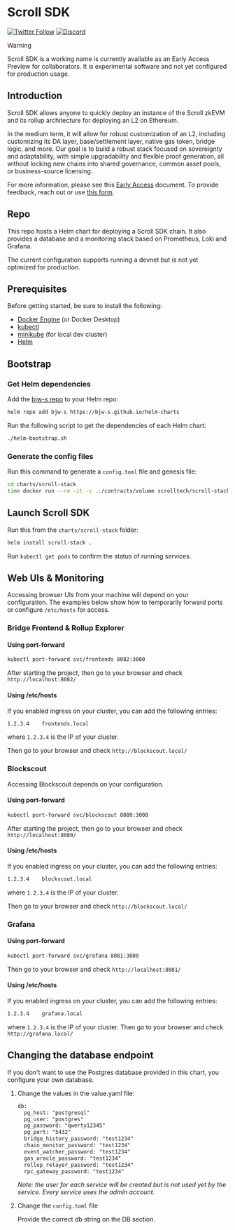 # Scroll SDK
[![Twitter Follow](https://img.shields.io/twitter/follow/Scroll_ZKP?style=social)](https://twitter.com/Scroll_ZKP)
[![Discord](https://img.shields.io/discord/984015101017346058?color=%235865F2&label=Discord&logo=discord&logoColor=%23fff)](https://discord.gg/scroll)

> [!WARNING]
> Scroll SDK is a working name is currently available as an Early Access Preview for collaborators. It is experimental software and not yet configured for production usage.

## Introduction

Scroll SDK allows anyone to quickly deploy an instance of the Scroll zkEVM and its rollup architecture for deploying an L2 on Ethereum.

In the medium term, it will allow for robust customization of an L2, including customizing its DA layer, base/settlement layer, native gas token, bridge logic, and more. Our goal is to build a robust stack focused on sovereignty and adaptability, with simple upgradability and flexible proof generation, all without locking new chains into shared governance, common asset pools, or business-source licensing.

For more information, please see this [Early Access](https://scrollzkp.notion.site/Scroll-SDK-Early-Access-Feedback-Request-74272ce6a0ae4c1d8f5c1d836df1f410?pvs=4) document. To provide feedback, reach out or use [this form](https://tally.so/r/3xQdNr).

## Repo
This repo hosts a Helm chart for deploying a Scroll SDK chain. 
It also provides a database and a monitoring stack based on Prometheus, Loki and Grafana.

The current configuration supports running a devnet but is not yet optimized for production.

## Prerequisites
Before getting started, be sure to install the following:
- [Docker Engine](https://docs.docker.com/engine/install/) (or Docker Desktop)
- [kubectl](https://kubernetes.io/docs/tasks/tools/)
- [minikube](https://minikube.sigs.k8s.io/docs/start/) (for local dev cluster)
- [Helm](https://helm.sh/docs/intro/install/)

## Bootstrap
### Get Helm dependencies
Add the [bjw-s repo](https://github.com/bjw-s/helm-charts) to your Helm repo:
```bash
helm repo add bjw-s https://bjw-s.github.io/helm-charts
```
Run the following script to get the dependencies of each Helm chart:
```bash
./helm-bootstrap.sh
```

### Generate the config files
Run this command to generate a `config.toml` file and genesis file:
```bash
cd charts/scroll-stack
time docker run --rm -it -v .:/contracts/volume scrolltech/scroll-stack-contracts:gen-configs-fc0cb979
```

## Launch Scroll SDK
Run this from the `charts/scroll-stack` folder:
```bash
helm install scroll-stack . 
```

Run `kubectl get pods` to confirm the status of running services.

## Web UIs & Monitoring

Accessing browser UIs from your machine will depend on your configuration. The examples below show how to temporarily forward ports or configure `/etc/hosts` for access.

### Bridge Frontend & Rollup Explorer

#### Using port-forward

```bash
kubectl port-forward svc/frontends 8082:3000
```

  After starting the project, then go to your browser and check `http://localhost:8082/`

#### Using /etc/hosts
If you enabled ingress on your cluster, you can add the following entries:

```txt
1.2.3.4    frontends.local
```

where `1.2.3.4` is the IP of your cluster.

Then go to your browser and check `http://blockscout.local/`
### Blockscout
Accessing Blockscout depends on your configuration.

#### Using port-forward

```bash
kubectl port-forward svc/blockscout 8080:3000
```

  After starting the project, then go to your browser and check `http://localhost:8080/`

#### Using /etc/hosts
If you enabled ingress on your cluster, you can add the following entries:

```txt
1.2.3.4    blockscout.local
```

where `1.2.3.4` is the IP of your cluster.

Then go to your browser and check `http://blockscout.local/`

### Grafana
#### Using port-forward

```bash
kubectl port-forward svc/grafana 8081:3000
```
Then go to your browser and check `http://localhost:8081/`

#### Using /etc/hosts

If you enabled ingress on your cluster, you can add the following entries:

```txt
1.2.3.4    grafana.local
```

where `1.2.3.4` is the IP of your cluster.
Then go to your browser and check `http://grafana.local/`

## Changing the database endpoint

If you don't want to use the Postgres database provided in this chart, you configure your own database.

1. Change the values in the value.yaml file:

    ```txt
    db:
      pg_host: "postgresql"
      pg_user: "postgres"
      pg_password: "qwerty12345"
      pg_port: "5432"
      bridge_history_password: "test1234"
      chain_monitor_password: "test1234"
      event_watcher_password: "test1234"
      gas_oracle_password: "test1234"
      rollup_relayer_password: "test1234"
      rpc_gateway_password: "test1234"
    ```
    _Note: the user for each service will be created but is not used yet by the service. Every service uses the admin account._

2. Change the `config.toml` file

    Provide the correct db string on the DB section.